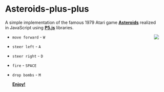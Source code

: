 # Asteroids-plus-plus

A simple implementation of the famous 1979 Atari game <b>[Asteroids](https://en.wikipedia.org/wiki/Asteroids_%28video_game%29)</b> realized in JavaScript using <b>[P5.js](https://p5js.org/)</b> libraries.

<img align="right" src="https://raw.githubusercontent.com/MatteoGiorgi/Asteroids-plus-plus/master/asteroid.gif">

+ `move forward` - `W`
+ `steer left` - `A`
+ `steer right` - `D`
+ `fire` - `SPACE`
+ `drop bombs` - `M`

  <b>[Enjoy!](https://matteogiorgi.github.io/Asteroids-plus-plus/)</b>

